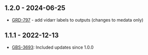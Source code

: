 ## 1.2.0 - 2024-06-25
- [GRD-797](https://jira.oicr.on.ca/browse/GRD-797) - add vidarr labels to outputs (changes to medata only)

## 1.1.1 - 2022-12-13
- [GBS-3693](https://jira.oicr.on.ca/browse/GBS-3693): Included updates since 1.0.0
